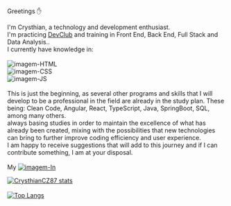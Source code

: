 Greetings :raised_hand:

I'm Crysthian, a technology and development enthusiast.
<br>
I'm practicing <a href="https://rodolfomori.com.br/devclub-n1/">DevClub</a> and training in Front End, Back End, Full Stack and Data Analysis..
<br>
I currently have knowledge in:
<br>
<br>
<img src="https://img.shields.io/badge/HTML-239120?style=for-the-badge&logo=html5&logoColor=white" alt="imagem-HTML">
<br>
<img src="https://img.shields.io/badge/CSS-239120?&style=for-the-badge&logo=css3&logoColor=white" alt="imagem-CSS">
<br>
<img src="https://img.shields.io/badge/JavaScript-323330?style=for-the-badge&logo=javascript&logoColor=F7DF1E" alt="imagem-JS">
<br>
<br>
This is just the beginning, as several other programs and skills that I will develop to be a professional in the field are already in the study plan.
These being: Clean Code, Angular, React, TypeScript, Java, SpringBoot, SQL, among many others.
<br>
always basing studies in order to maintain the excellence of what has already been created, mixing with the possibilities that new technologies can bring
to further improve coding efficiency and user experience. 
<br>
I am happy to receive suggestions that will add to this journey and if I can contribute something, I am at your disposal.
<br>
<br>
My <a href="www.linkedin.com/in/crysthiancz"> <img src="https://img.shields.io/badge/LinkedIn-0077B5?style=for-the-badge&logo=linkedin&logoColor=white" alt="imagem-In"> <a/>


[![CrysthianCZ87 stats](https://github-readme-stats.vercel.app/api?username=crysthiancz87)](https://github.com/anuraghazra/github-readme-stats)
<br>
<br>
[![Top Langs](https://github-readme-stats.vercel.app/api/top-langs/?username=crysthiancz87&layout=donut)](https://github.com/anuraghazra/github-readme-stats)
